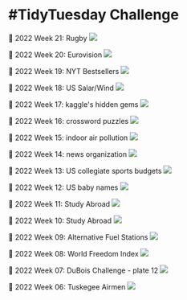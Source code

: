 # #TidyTuesday Challenge 

📸 2022 Week 21: Rugby
![](2022/Week_21/2022_21_rugby.png)

📸 2022 Week 20: Eurovision
![](2022/Week_20/2022_20_eurovision.png)

📸 2022 Week 19: NYT Bestsellers
![](2022/Week_19/2022_19_nyt_titles.png)

📸 2022 Week 18: US Salar/Wind
![](2022/Week_18/2022_18_capacity.png)

📸 2022 Week 17: kaggle's hidden gems
![](2022/Week_17/2022_17_hidden_gems.png)

📸 2022 Week 16: crossword puzzles
![](2022/Week_16/2022_16_big_dave.png)

📸 2022 Week 15: indoor air pollution
![](2022/Week_15/2022_15_indoor_pollution.png)

📸 2022 Week 14: news organization
![](2022/Week_14/2022_14_news_orgs.png)

📸 2022 Week 13: US collegiate sports budgets
![](2022/Week_13/2022_13_collegiate_sports_budgets.png)

📸 2022 Week 12: US baby names
![](2022/Week_12/2022_12_baby_names.png)

📸 2022 Week 11: Study Abroad
![](2022/Week_11/2022_11_cran_bioc_vignattes.png)

📸 2022 Week 10: Study Abroad
![](2022/Week_10/2022_10_erasmus.png)

📸 2022 Week 09: Alternative Fuel Stations
![](2022/Week_09/2022_09_alternative_fuel_stations.png)

📸 2022 Week 08: World Freedom Index
![](2022/Week_08/2022_08_world_freedom_index.png)

📸 2022 Week 07: DuBois Challenge - plate 12
![](2022/Week_07/2022_07_duboischallenge_plate12.png)

📸 2022 Week 06: Tuskegee Airmen
![](2022/Week_06/2022_06_airmen.png)